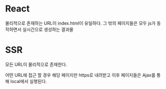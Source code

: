 # React

물리적으로 존재하는 URL이 index.html이 유일하다.
그 밖의 페이지들은 모두 js가 동작하면서 실시간으로 생성하는 결과물

# SSR

모든 URL이 물리적으로 존재한다.

어떤 URL에 접근 할 경우 해당 페이지만 https로 내려받고
이후 페이지들은 Ajax를 통해 local에서 실행된다.
